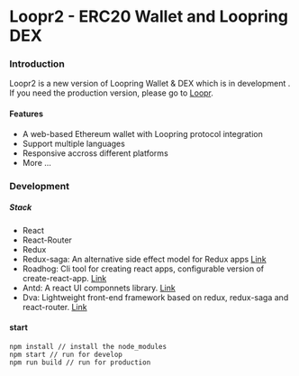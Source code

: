 # Loopr2 - ERC20 Wallet and Loopring DEX



### Introduction

Loopr2 is a new version of Loopring Wallet & DEX  which is in development .
If you need the production version, please go to [Loopr](https://github.com/Loopring/loopr).

#### Features

- A web-based Ethereum wallet with Loopring protocol integration
- Support multiple languages 
- Responsive accross different platforms
- More ...


### Development 

##### Stack

- React
- React-Router
- Redux
- Redux-saga: An alternative side effect model for Redux apps [Link](https://github.com/redux-saga/redux-saga)
- Roadhog: Cli tool for creating react apps, configurable version of create-react-app. [Link](https://github.com/sorrycc/roadhog)
- Antd: A react UI componnets library. [Link](https://github.com/ant-design/ant-design)
- Dva: Lightweight front-end framework based on redux, redux-saga and react-router. [Link](https://github.com/dvajs/dva)


#### start

	npm install // install the node_modules
	npm start // run for develop
	npm run build // run for production













